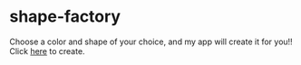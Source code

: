 # shape-factory
Choose a color and shape of your choice, and my app will create it for you!!
Click [here](https://mian-azam.github.io/shape-factory/) to create.
